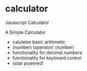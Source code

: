 # calculator
Javascript Calculator

A Simple Calculator

- calulates basic arithmetic
- (number) (operator) (number)
- functionality for decimal numbers
- functionality for keyboard control
- solar powered!
